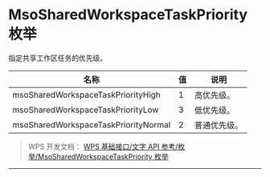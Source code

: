 # MsoSharedWorkspaceTaskPriority 枚举

指定共享工作区任务的优先级。

| 名称                                 | 值  | 说明         |
|--------------------------------------|-----|--------------|
| msoSharedWorkspaceTaskPriorityHigh   | 1   | 高优先级。   |
| msoSharedWorkspaceTaskPriorityLow    | 3   | 低优先级。   |
| msoSharedWorkspaceTaskPriorityNormal | 2   | 普通优先级。 |

> WPS 开发文档： [WPS 基础接口/文字 API 参考/枚举/MsoSharedWorkspaceTaskPriority 枚举](https://qn.cache.wpscdn.cn/encs/doc/office_v19/topics/WPS%20%E5%9F%BA%E7%A1%80%E6%8E%A5%E5%8F%A3/%E6%96%87%E5%AD%97%20API%20%E5%8F%82%E8%80%83/%E6%9E%9A%E4%B8%BE/MsoSharedWorkspaceTaskPriority%20%E6%9E%9A%E4%B8%BE.html)

------------------------------------------------------------------------
